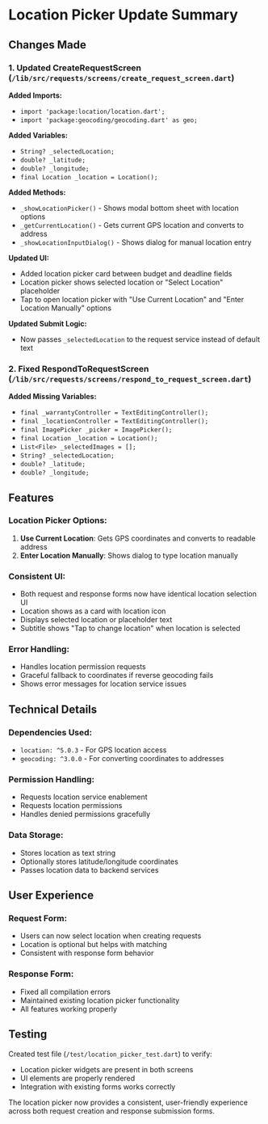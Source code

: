 # Location Picker Update Summary

## Changes Made

### 1. Updated CreateRequestScreen (`/lib/src/requests/screens/create_request_screen.dart`)

**Added Imports:**
- `import 'package:location/location.dart';`
- `import 'package:geocoding/geocoding.dart' as geo;`

**Added Variables:**
- `String? _selectedLocation;`
- `double? _latitude;`
- `double? _longitude;`
- `final Location _location = Location();`

**Added Methods:**
- `_showLocationPicker()` - Shows modal bottom sheet with location options
- `_getCurrentLocation()` - Gets current GPS location and converts to address
- `_showLocationInputDialog()` - Shows dialog for manual location entry

**Updated UI:**
- Added location picker card between budget and deadline fields
- Location picker shows selected location or "Select Location" placeholder
- Tap to open location picker with "Use Current Location" and "Enter Location Manually" options

**Updated Submit Logic:**
- Now passes `_selectedLocation` to the request service instead of default text

### 2. Fixed RespondToRequestScreen (`/lib/src/requests/screens/respond_to_request_screen.dart`)

**Added Missing Variables:**
- `final _warrantyController = TextEditingController();`
- `final _locationController = TextEditingController();`
- `final ImagePicker _picker = ImagePicker();`
- `final Location _location = Location();`
- `List<File> _selectedImages = [];`
- `String? _selectedLocation;`
- `double? _latitude;`
- `double? _longitude;`

## Features

### Location Picker Options:
1. **Use Current Location**: Gets GPS coordinates and converts to readable address
2. **Enter Location Manually**: Shows dialog to type location manually

### Consistent UI:
- Both request and response forms now have identical location selection UI
- Location shows as a card with location icon
- Displays selected location or placeholder text
- Subtitle shows "Tap to change location" when location is selected

### Error Handling:
- Handles location permission requests
- Graceful fallback to coordinates if reverse geocoding fails
- Shows error messages for location service issues

## Technical Details

### Dependencies Used:
- `location: ^5.0.3` - For GPS location access
- `geocoding: ^3.0.0` - For converting coordinates to addresses

### Permission Handling:
- Requests location service enablement
- Requests location permissions
- Handles denied permissions gracefully

### Data Storage:
- Stores location as text string
- Optionally stores latitude/longitude coordinates
- Passes location data to backend services

## User Experience

### Request Form:
- Users can now select location when creating requests
- Location is optional but helps with matching
- Consistent with response form behavior

### Response Form:
- Fixed all compilation errors
- Maintained existing location picker functionality
- All features working properly

## Testing

Created test file (`/test/location_picker_test.dart`) to verify:
- Location picker widgets are present in both screens
- UI elements are properly rendered
- Integration with existing forms works correctly

The location picker now provides a consistent, user-friendly experience across both request creation and response submission forms.
